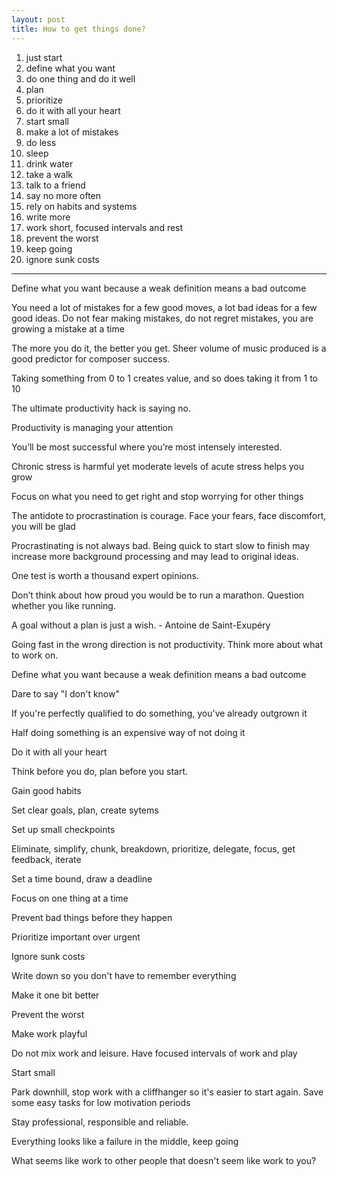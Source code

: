 ```yaml
---
layout: post
title: How to get things done?   
---
```



1. just start 
2. define what you want
3. do one thing and do it well 
4. plan 
5. prioritize
6. do it with all your heart 
7. start small 
8. make a lot of mistakes
9. do less
10. sleep 
11. drink water
12. take a walk 
13. talk to a friend
14. say no more often
15. rely on habits and systems 
16. write more 
17. work short, focused intervals and rest 
18. prevent the worst 
19. keep going 
20. ignore sunk costs 

---



Define what you want because a weak definition means a bad outcome

You need a lot of mistakes for a few good moves, a lot bad ideas for a few good ideas. Do not fear making mistakes, do not regret mistakes, you are growing a mistake at a time 

The more you do it, the better you get. Sheer volume of music produced is a good predictor for composer success. 

Taking something from 0 to 1 creates value, and so does taking it from 1 to 10 

The ultimate productivity hack is saying no.

Productivity is managing your attention 

You’ll be most successful where you’re most intensely interested.

Chronic stress is harmful yet moderate levels of acute stress helps you grow

Focus on what you need to get right and stop worrying for other things

The antidote to procrastination is courage. Face your fears, face discomfort, you will be glad 

Procrastinating is not always bad. Being quick to start slow to finish may increase more background processing and may lead to original ideas. 

One test is worth a thousand expert opinions.

Don’t think about how proud you would be to run a marathon. Question whether you like running.

A goal without a plan is just a wish. - Antoine de Saint-Exupéry

Going fast in the wrong direction is not productivity. Think more about what to work on.

Define what you want because a weak definition means a bad outcome

Dare to say "I don't know"

If you're perfectly qualified to do something, you've already outgrown it

Half doing something is an expensive way of not doing it

Do it with all your heart

Think before you do, plan before you start.

Gain good habits 

Set clear goals, plan, create sytems  

Set up small checkpoints

Eliminate, simplify, chunk, breakdown, prioritize, delegate, focus, get feedback, iterate

Set a time bound, draw a deadline 

Focus on one thing at a time 

Prevent bad things before they happen 

Prioritize important over urgent

Ignore sunk costs 

Write down so you don't have to remember everything 

Make it one bit better

Prevent the worst 

Make work playful

Do not mix work and leisure. Have focused intervals of work and play 

Start small  

Park downhill, stop work with a cliffhanger so it's easier to start again. Save some easy tasks for low motivation periods 

Stay professional, responsible and reliable. 

Everything looks like a failure in the middle, keep going 

What seems like work to other people that doesn't seem like work to you?

